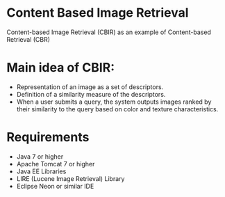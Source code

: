# Content Based Image Retrieval

Content-based Image Retrieval (CBIR) as an example of Content-based Retrieval (CBR)

# Main idea of CBIR:
* Representation of an image as a set of descriptors.
* Definition of a similarity measure of the descriptors.
* When a user submits a query, the system outputs images ranked by their similarity to the query based on color and texture characteristics.

# Requirements
* Java 7 or higher
* Apache Tomcat 7 or higher
* Java EE Libraries
* LIRE (Lucene Image Retrieval) Library
* Eclipse Neon or similar IDE
